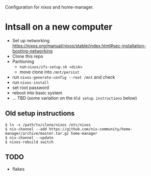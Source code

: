 Configuration for nixos and home-manager.

# Intsall on a new computer

* Set up networking https://nixos.org/manual/nixos/stable/index.html#sec-installation-booting-networking
* Clone this repo
* Paritioning
  * run `nixos/zfs-setup.sh <disk>`
  * move clone into `/mnt/persist`
* run `nixos-generate-config --root /mnt` and check
* run `nixos-install`
* set root password
* reboot into basic system
* ... TBD (some variation on the `Old setup instructions` below)

Old setup instructions
-----
```
$ ln -s /path/to/clone/nixos /etc/nixos
$ nix-channel --add https://github.com/nix-community/home-manager/archive/master.tar.gz home-manager
$ nix-channel --update
$ nixos-rebuild switch
```

TODO
----
* flakes
